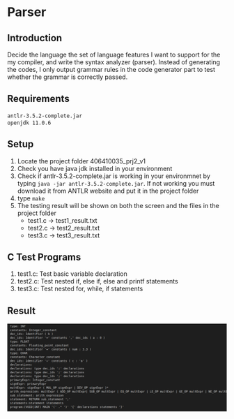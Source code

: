 Parser
==

## Introduction

Decide the language the set of language features I want to support for the my compiler, and write the syntax analyzer (parser). Instead of generating the codes, I only output grammar rules in the code generator part to test whether the grammar is correctly passed.

## Requirements

```
antlr-3.5.2-complete.jar
openjdk 11.0.6
```

## Setup

 1. Locate the project folder 406410035_prj2_v1
 2. Check you have java jdk installed in your environment
 3. Check if antlr-3.5.2-complete.jar is working in your environmnet by typing `java -jar antlr-3.5.2-complete.jar`. If not working you must download it from ANTLR website and put it in the project folder
 4. type `make`
 5. The testing result will be shown on both the screen and the files in the project folder
    * test1.c -> test1_result.txt
    * test2.c -> test2_result.txt
    * test3.c -> test3_result.txt

## C Test Programs

1. test1.c: Test basic variable declaration
2. test2.c: Test nested if, else if, else and printf statements
3. test3.c: Test nested for, while, if statements

## Result

<img src="./image/result.png" width="600">
